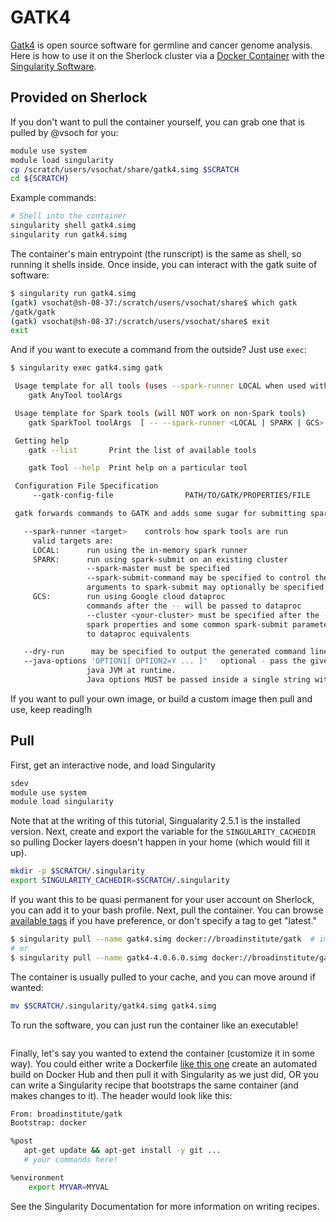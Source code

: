 # GATK4

[Gatk4](https://software.broadinstitute.org/gatk/gatk4) is open source software for germline and cancer genome analysis. Here is how to use it on the Sherlock
cluster via a [Docker Container](https://hub.docker.com/r/broadinstitute/gatk/) with the [Singularity Software](https://singularityware.github.io).


## Provided on Sherlock
If you don't want to pull the container yourself, you can grab one that is pulled by @vsoch for you:

```bash
module use system
module load singularity
cp /scratch/users/vsochat/share/gatk4.simg $SCRATCH
cd ${SCRATCH}
```

Example commands:

```bash
# Shell into the container
singularity shell gatk4.simg
singularity run gatk4.simg
```

The container's main entrypoint (the runscript) is the same as shell, so running it shells inside. Once 
inside, you can interact with the gatk suite of software:

```bash
$ singularity run gatk4.simg 
(gatk) vsochat@sh-08-37:/scratch/users/vsochat/share$ which gatk
/gatk/gatk
(gatk) vsochat@sh-08-37:/scratch/users/vsochat/share$ exit
exit
```

And if you want to execute a command from the outside? Just use `exec`:

```bash
$ singularity exec gatk4.simg gatk

 Usage template for all tools (uses --spark-runner LOCAL when used with a Spark tool)
    gatk AnyTool toolArgs

 Usage template for Spark tools (will NOT work on non-Spark tools)
    gatk SparkTool toolArgs  [ -- --spark-runner <LOCAL | SPARK | GCS> sparkArgs ]

 Getting help
    gatk --list       Print the list of available tools

    gatk Tool --help  Print help on a particular tool

 Configuration File Specification
     --gatk-config-file                PATH/TO/GATK/PROPERTIES/FILE

 gatk forwards commands to GATK and adds some sugar for submitting spark jobs

   --spark-runner <target>    controls how spark tools are run
     valid targets are:
     LOCAL:      run using the in-memory spark runner
     SPARK:      run using spark-submit on an existing cluster 
                 --spark-master must be specified
                 --spark-submit-command may be specified to control the Spark submit command
                 arguments to spark-submit may optionally be specified after -- 
     GCS:        run using Google cloud dataproc
                 commands after the -- will be passed to dataproc
                 --cluster <your-cluster> must be specified after the --
                 spark properties and some common spark-submit parameters will be translated 
                 to dataproc equivalents

   --dry-run      may be specified to output the generated command line without running it
   --java-options 'OPTION1[ OPTION2=Y ... ]'   optional - pass the given string of options to the 
                 java JVM at runtime.  
                 Java options MUST be passed inside a single string with space-separated values.
```

If you want to pull your own image, or build a custom image then pull and use, keep reading!h

## Pull

First, get an interactive node, and load Singularity
```bash
sdev
module use system
module load singularity
```

Note that at the writing of this tutorial, Singualarity 2.5.1 is the installed version.
Next, create and export the variable for the `SINGULARITY_CACHEDIR` so pulling Docker layers
doesn't happen in your home (which would fill it up).

```bash
mkdir -p $SCRATCH/.singularity
export SINGULARITY_CACHEDIR=$SCRATCH/.singularity
```

If you want this to be quasi permanent for your user account on Sherlock, you can
add it to your bash profile. Next, pull the container. You can browse [available tags](https://hub.docker.com/r/broadinstitute/gatk/tags) if you have preference, or don't specify a tag to get "latest."

```bash
$ singularity pull --name gatk4.simg docker://broadinstitute/gatk  # implies latest
# or
$ singularity pull --name gatk4-4.0.6.0.simg docker://broadinstitute/gatk:4.0.6.0
```

The container is usually pulled to your cache, and you can move around if wanted:

```bash
mv $SCRATCH/.singularity/gatk4.simg gatk4.simg
```

To run the software, you can just run the container like an executable!

```bash

```

Finally, let's say you wanted to extend the container (customize it in some way).
You could either write a Dockerfile [like this one](https://github.com/broadinstitute/gatk/blob/master/Dockerfile) create
an automated build on Docker Hub and then pull it with Singularity as we just did, OR you can write a Singularity recipe
that bootstraps the same container (and makes changes to it). The header would look like this:

```bash
From: broadinstitute/gatk
Bootstrap: docker

%post
   apt-get update && apt-get install -y git ...
   # your commands here!

%environment
    export MYVAR=MYVAL
```

See the Singularity Documentation for more information on writing recipes.
